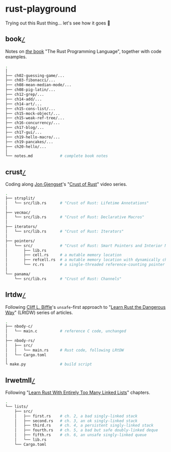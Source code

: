 # rust-playground

Trying out this Rust thing... let's see how it goes 🦀

## book[`/`](book/)
Notes on [_the_ book](https://doc.rust-lang.org/book/) "The Rust Programming Language", together with code examples.

```bash
.
│
├── ch02-guessing-game/...
├── ch03-fibonacci/...
├── ch08-mean-median-mode/...
├── ch08-pig-latin/...
├── ch12-grep/...
├── ch14-add/...
├── ch14-art/...
├── ch15-cons-list/...
├── ch15-mock-object/...
├── ch15-weak-ref-tree/...
├── ch16-concurrency/...
├── ch17-blog/...
├── ch17-gui/...
├── ch19-hello-macro/...
├── ch19-pancakes/...
├── ch20-hello/...
│
└── notes.md            # complete book notes
```

## crust[`/`](crust/)
Coding along [Jon Gjengset](https://github.com/jonhoo)'s "[Crust of Rust](https://www.youtube.com/playlist?list=PLqbS7AVVErFiWDOAVrPt7aYmnuuOLYvOa)" video series.

```bash
.
├── strsplit/
│   └── src/lib.rs      # "Crust of Rust: Lifetime Annotations"
│
├── vecmac/
│   └── src/lib.rs      # "Crust of Rust: Declarative Macros"
│
├── iterators/
│   └── src/lib.rs      # "Crust of Rust: Iterators"
│
├── pointers/
│   └── src/            # "Crust of Rust: Smart Pointers and Interior Mutability"
│       ├── lib.rs
│       ├── cell.rs     # a mutable memory location
│       ├── refcell.rs  # a mutable memory location with dynamically checked borrow rules
│       └── rc.rs       # a single-threaded reference-counting pointer
│
└── panama/
    └── src/lib.rs      # "Crust of Rust: Channels"
```

## lrtdw[`/`](lrtdw/)
Following [Cliff L. Biffle](http://cliffle.com/about/)'s `unsafe`-first approach to "[Learn Rust the Dangerous Way](http://cliffle.com/p/dangerust/)" (LRtDW) series of articles.

```bash
.
├── nbody-c/
│   └── main.c          # reference C code, unchanged
│
├── nbody-rs/
│   ├── src/
│   │   └── main.rs     # Rust code, following LRtDW
│   └── Cargo.toml
│
└ make.py               # build script
```

## lrwetmll[`/`](lrwetmll/)
Following "[Learn Rust With Entirely Too Many Linked Lists](https://rust-unofficial.github.io/too-many-lists/)" chapters.

```bash
.
└── lists/
    ├── src/
    │   ├── first.rs    # ch. 2, a bad singly-linked stack
    │   ├── second.rs   # ch. 3, an ok singly-linked stack
    │   ├── third.rs    # ch. 4, a persistent singly-linked stack
    │   ├── fourth.rs   # ch. 5, a bad but safe doubly-linked deque
    │   ├── fifth.rs    # ch. 6, an unsafe singly-linked queue
    │   └── lib.rs
    └── Cargo.toml
```
